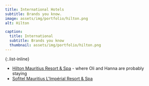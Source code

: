 ```yaml
---
title: International Hotels
subtitle: Brands you know.
image: assets/img/portfolio/hilton.png
alt: Hilton

caption:
  title: International
  subtitle: Brands you know
  thumbnail: assets/img/portfolio/hilton.png
---
```


{:.list-inline}
- [Hilton Mauritius Resort & Spa](https://www.hilton.com/en/hotels/mruhihi-hilton-mauritius-resort-and-spa/) - where Oli and Hanna are probably staying
- [Sofitel Mauritius L'Impérial Resort & Spa](https://all.accor.com/hotel/1144/index.en.shtml)